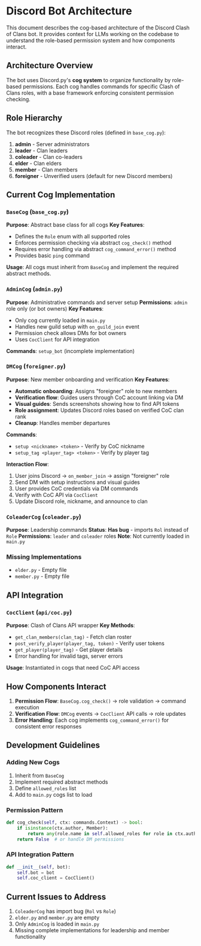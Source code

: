 # Discord Bot Architecture

This document describes the cog-based architecture of the Discord Clash of Clans bot. It provides context for LLMs working on the codebase to understand the role-based permission system and how components interact.

## Architecture Overview

The bot uses Discord.py's **cog system** to organize functionality by role-based permissions. Each cog handles commands for specific Clash of Clans roles, with a base framework enforcing consistent permission checking.

## Role Hierarchy

The bot recognizes these Discord roles (defined in `base_cog.py`):
1. **admin** - Server administrators 
2. **leader** - Clan leaders
3. **coleader** - Clan co-leaders  
4. **elder** - Clan elders
5. **member** - Clan members
6. **foreigner** - Unverified users (default for new Discord members)

## Current Cog Implementation

### `BaseCog` (`base_cog.py`)
**Purpose**: Abstract base class for all cogs
**Key Features**:
- Defines the `Role` enum with all supported roles
- Enforces permission checking via abstract `cog_check()` method
- Requires error handling via abstract `cog_command_error()` method
- Provides basic `ping` command

**Usage**: All cogs must inherit from `BaseCog` and implement the required abstract methods.

### `AdminCog` (`admin.py`)
**Purpose**: Administrative commands and server setup
**Permissions**: `admin` role only (or bot owners)
**Key Features**:
- Only cog currently loaded in `main.py`
- Handles new guild setup with `on_guild_join` event
- Permission check allows DMs for bot owners
- Uses `CocClient` for API integration

**Commands**: `setup_bot` (incomplete implementation)

### `DMCog` (`foreigner.py`) 
**Purpose**: New member onboarding and verification
**Key Features**:
- **Automatic onboarding**: Assigns "foreigner" role to new members
- **Verification flow**: Guides users through CoC account linking via DM
- **Visual guides**: Sends screenshots showing how to find API tokens
- **Role assignment**: Updates Discord roles based on verified CoC clan rank
- **Cleanup**: Handles member departures

**Commands**:
- `setup <nickname> <token>` - Verify by CoC nickname
- `setup_tag <player_tag> <token>` - Verify by player tag

**Interaction Flow**:
1. User joins Discord → `on_member_join` → assign "foreigner" role
2. Send DM with setup instructions and visual guides
3. User provides CoC credentials via DM commands
4. Verify with CoC API via `CocClient`
5. Update Discord role, nickname, and announce to clan

### `ColeaderCog` (`coleader.py`)
**Purpose**: Leadership commands 
**Status**: **Has bug** - imports `Rol` instead of `Role`
**Permissions**: `leader` and `coleader` roles
**Note**: Not currently loaded in `main.py`

### Missing Implementations
- `elder.py` - Empty file
- `member.py` - Empty file

## API Integration

### `CocClient` (`api/coc.py`)
**Purpose**: Clash of Clans API wrapper
**Key Methods**:
- `get_clan_members(clan_tag)` - Fetch clan roster
- `post_verify_player(player_tag, token)` - Verify user tokens
- `get_player(player_tag)` - Get player details
- Error handling for invalid tags, server errors

**Usage**: Instantiated in cogs that need CoC API access

## How Components Interact

1. **Permission Flow**: `BaseCog.cog_check()` → role validation → command execution
2. **Verification Flow**: `DMCog` events → `CocClient` API calls → role updates
3. **Error Handling**: Each cog implements `cog_command_error()` for consistent error responses

## Development Guidelines

### Adding New Cogs
1. Inherit from `BaseCog`
2. Implement required abstract methods
3. Define `allowed_roles` list
4. Add to `main.py` cogs list to load

### Permission Pattern
```python
def cog_check(self, ctx: commands.Context) -> bool:
    if isinstance(ctx.author, Member):
        return any(role.name in self.allowed_roles for role in ctx.author.roles)
    return False  # or handle DM permissions
```

### API Integration Pattern
```python
def __init__(self, bot):
    self.bot = bot
    self.coc_client = CocClient()
```

## Current Issues to Address

1. `ColeaderCog` has import bug (`Rol` vs `Role`)
2. `elder.py` and `member.py` are empty
3. Only `AdminCog` is loaded in `main.py`
4. Missing complete implementations for leadership and member functionality